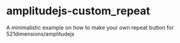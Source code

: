 # amplitudejs-custom_repeat
A minimalistic example on how to make your own repeat button for 521dimensions/amplitudejs
